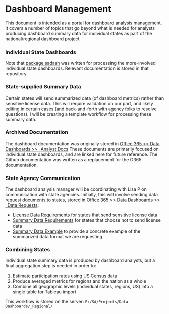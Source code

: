
# Dashboard Management

This document is intended as a portal for dashboard analysis management. It covers a number of topics that go beyond what is needed for analysts producing dashboard summary data for individual states as part of the national/regional dashboard project.

### Individual State Dashboards

Note that [package sadash](https://github.com/southwick-associates/sadash) was written for processing the more-involved individual state dashboards. Relevant documentation is stored in that repository.

### State-supplied Summary Data

Certain states will send summarized data (of dashboard metrics) rather than sensitive license data. This will require validation on our part, and likely editing in certain cases (and back-and-forth with agency folks to resolve questions). I will be creating a template workflow for processing these summary data.

### Archived Documentation

The dashboard documentation was originally stored in [Office 365 >> Data Dashboards >> _Analyst Docs](https://southwickassociatesinc.sharepoint.com/:f:/s/datadashboards/EqI3PX-tnbtBreBfPa-87-UBwcYlg5k34CKuHMcY5dj9nw?e=uOBtDI) These documents are primarily focused on individual state dashboards, and are linked here for future reference. The Github documentation was written as a replacement for the O365 documentation.

### State Agency Communication

The dashboard analysis manager will be coordinating with Lisa P on communication with state agencies. Initially, this will involve sending data request documents to states, stored in [Office 365 >> Data Dashboards >> _Data Requests](https://southwickassociatesinc.sharepoint.com/:f:/s/datadashboards/EqfCkmTfLxhEjcuF3sJUexgBmSEH0bEdMYhRcWfNM4s7jA?e=PRth6I):

- [License Data Requirements](https://southwickassociatesinc.sharepoint.com/:w:/s/datadashboards/EdpmT1PXnYhHiAUBAnLj-GQByZhMxXTYRBShHmHZumiJ-Q?e=zkXRmg) for states that send sensitive license data
- [Summary Data Requirements](https://southwickassociatesinc.sharepoint.com/:w:/s/datadashboards/Ef05MOWznuRLtc0lkfNbTYwBQhykyrZLW7RheM7ZoksSPQ?e=aUyuzn) for states that choose not to send license data
- [Summary Data Example](https://southwickassociatesinc.sharepoint.com/:x:/s/datadashboards/EY1-RDDhCtVLuLDnapCVIrIBMFAzC-beAuiVuZlFiND0fw?e=Iha6au) to provide a concrete example of the summarized data format we are requesting

### Combining States

Individual state summary data is produced by dashboard analysts, but a final aggregation step is needed in order to:

1. Estimate participation rates using US Census data
2. Produce averaged metrics for regions and the nation as a whole
3. Combine all geographic levels (individual states, regions, US) into a single table for Tableau import

This workflow is stored on the server: `E:/SA/Projects/Data-Dashboards/_Regional/`
